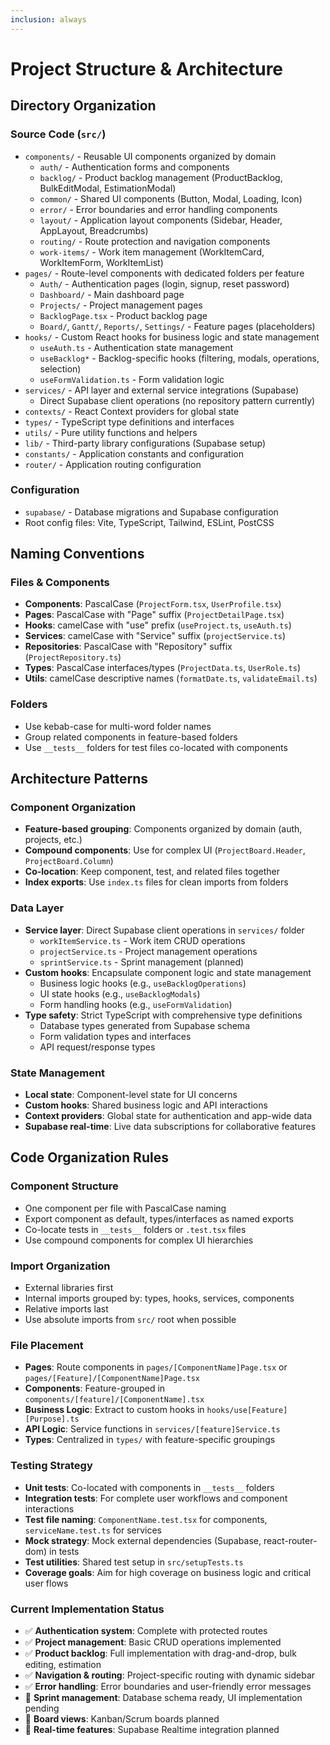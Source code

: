 ```yaml
---
inclusion: always
---
```


# Project Structure & Architecture

## Directory Organization

### Source Code (`src/`)

- `components/` - Reusable UI components organized by domain
  - `auth/` - Authentication forms and components
  - `backlog/` - Product backlog management (ProductBacklog, BulkEditModal, EstimationModal)
  - `common/` - Shared UI components (Button, Modal, Loading, Icon)
  - `error/` - Error boundaries and error handling components
  - `layout/` - Application layout components (Sidebar, Header, AppLayout, Breadcrumbs)
  - `routing/` - Route protection and navigation components
  - `work-items/` - Work item management (WorkItemCard, WorkItemForm, WorkItemList)
- `pages/` - Route-level components with dedicated folders per feature
  - `Auth/` - Authentication pages (login, signup, reset password)
  - `Dashboard/` - Main dashboard page
  - `Projects/` - Project management pages
  - `BacklogPage.tsx` - Product backlog page
  - `Board/`, `Gantt/`, `Reports/`, `Settings/` - Feature pages (placeholders)
- `hooks/` - Custom React hooks for business logic and state management
  - `useAuth.ts` - Authentication state management
  - `useBacklog*` - Backlog-specific hooks (filtering, modals, operations, selection)
  - `useFormValidation.ts` - Form validation logic
- `services/` - API layer and external service integrations (Supabase)
  - Direct Supabase client operations (no repository pattern currently)
- `contexts/` - React Context providers for global state
- `types/` - TypeScript type definitions and interfaces
- `utils/` - Pure utility functions and helpers
- `lib/` - Third-party library configurations (Supabase setup)
- `constants/` - Application constants and configuration
- `router/` - Application routing configuration

### Configuration

- `supabase/` - Database migrations and Supabase configuration
- Root config files: Vite, TypeScript, Tailwind, ESLint, PostCSS

## Naming Conventions

### Files & Components

- **Components**: PascalCase (`ProjectForm.tsx`, `UserProfile.tsx`)
- **Pages**: PascalCase with "Page" suffix (`ProjectDetailPage.tsx`)
- **Hooks**: camelCase with "use" prefix (`useProject.ts`, `useAuth.ts`)
- **Services**: camelCase with "Service" suffix (`projectService.ts`)
- **Repositories**: PascalCase with "Repository" suffix (`ProjectRepository.ts`)
- **Types**: PascalCase interfaces/types (`ProjectData.ts`, `UserRole.ts`)
- **Utils**: camelCase descriptive names (`formatDate.ts`, `validateEmail.ts`)

### Folders

- Use kebab-case for multi-word folder names
- Group related components in feature-based folders
- Use `__tests__` folders for test files co-located with components

## Architecture Patterns

### Component Organization

- **Feature-based grouping**: Components organized by domain (auth, projects,
  etc.)
- **Compound components**: Use for complex UI (`ProjectBoard.Header`,
  `ProjectBoard.Column`)
- **Co-location**: Keep component, test, and related files together
- **Index exports**: Use `index.ts` files for clean imports from folders

### Data Layer

- **Service layer**: Direct Supabase client operations in `services/` folder
  - `workItemService.ts` - Work item CRUD operations
  - `projectService.ts` - Project management operations
  - `sprintService.ts` - Sprint management (planned)
- **Custom hooks**: Encapsulate component logic and state management
  - Business logic hooks (e.g., `useBacklogOperations`)
  - UI state hooks (e.g., `useBacklogModals`)
  - Form handling hooks (e.g., `useFormValidation`)
- **Type safety**: Strict TypeScript with comprehensive type definitions
  - Database types generated from Supabase schema
  - Form validation types and interfaces
  - API request/response types

### State Management

- **Local state**: Component-level state for UI concerns
- **Custom hooks**: Shared business logic and API interactions
- **Context providers**: Global state for authentication and app-wide data
- **Supabase real-time**: Live data subscriptions for collaborative features

## Code Organization Rules

### Component Structure

- One component per file with PascalCase naming
- Export component as default, types/interfaces as named exports
- Co-locate tests in `__tests__` folders or `.test.tsx` files
- Use compound components for complex UI hierarchies

### Import Organization

- External libraries first
- Internal imports grouped by: types, hooks, services, components
- Relative imports last
- Use absolute imports from `src/` root when possible

### File Placement

- **Pages**: Route components in `pages/[ComponentName]Page.tsx` or `pages/[Feature]/[ComponentName]Page.tsx`
- **Components**: Feature-grouped in `components/[feature]/[ComponentName].tsx`
- **Business Logic**: Extract to custom hooks in `hooks/use[Feature][Purpose].ts`
- **API Logic**: Service functions in `services/[feature]Service.ts`
- **Types**: Centralized in `types/` with feature-specific groupings

### Testing Strategy

- **Unit tests**: Co-located with components in `__tests__` folders
- **Integration tests**: For complete user workflows and component interactions
- **Test file naming**: `ComponentName.test.tsx` for components, `serviceName.test.ts` for services
- **Mock strategy**: Mock external dependencies (Supabase, react-router-dom) in tests
- **Test utilities**: Shared test setup in `src/setupTests.ts`
- **Coverage goals**: Aim for high coverage on business logic and critical user flows

### Current Implementation Status

- ✅ **Authentication system**: Complete with protected routes
- ✅ **Project management**: Basic CRUD operations implemented
- ✅ **Product backlog**: Full implementation with drag-and-drop, bulk editing, estimation
- ✅ **Navigation & routing**: Project-specific routing with dynamic sidebar
- ✅ **Error handling**: Error boundaries and user-friendly error messages
- 🚧 **Sprint management**: Database schema ready, UI implementation pending
- 🚧 **Board views**: Kanban/Scrum boards planned
- 🚧 **Real-time features**: Supabase Realtime integration planned

